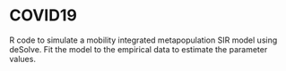 # COVID19
R code to simulate a mobility integrated metapopulation SIR model using deSolve.
Fit the model to the empirical data to estimate the parameter values.
